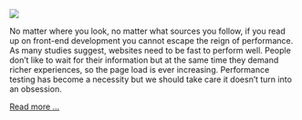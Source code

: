 <!--
id: 28550437011
link: http://blog.hengkiardo.com/post/28550437011/css-selector-performance-html
slug: css-selector-performance-html
date: Thu Aug 02 2012 17:58:38 GMT+0700 (WIT)
publish: 2012-08-02
tags: css, performance
title: CSS Selector Performance
-->


![](http://www.onderhond.com/style/site/selector-performance.jpg)

No matter where you look, no matter what sources you follow, if you read
up on front-end development you cannot escape the reign of performance.
As many studies suggest, websites need to be fast to perform well.
People don’t like to wait for their information but at the same time
they demand richer experiences, so the page load is ever increasing.
Performance testing has become a necessity but we should take care it
doesn’t turn into an obsession.

[Read more
…](http://architects.dzone.com/articles/css-selector-performance-front)

